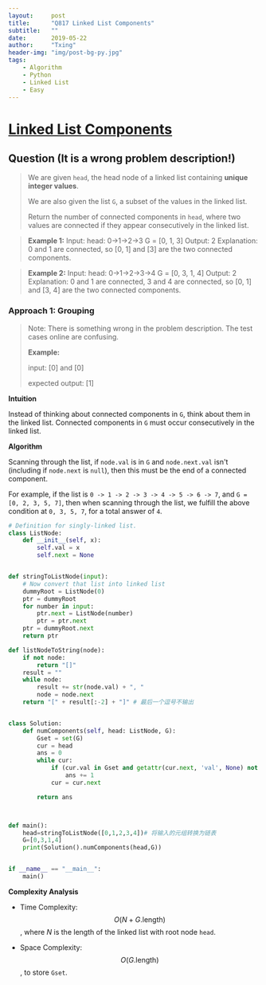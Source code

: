 ```yaml
---
layout:     post
title:      "Q817 Linked List Components"
subtitle:   ""
date:       2019-05-22
author:     "Txing"
header-img: "img/post-bg-py.jpg"
tags:
    - Algorithm
    - Python
    - Linked List
    - Easy
---
```


# [Linked List Components](<https://leetcode.com/problems/linked-list-components/>)

## Question (It is a wrong problem description!)

> We are given `head`, the head node of a linked list containing **unique integer values**.
>
> We are also given the list `G`, a subset of the values in the linked list.
>
> Return the number of connected components in `head`, where two values are connected if they appear consecutively in the linked list.

> **Example 1:**
> Input: 
> head: 0->1->2->3
> G = [0, 1, 3]
> Output: 2
> Explanation: 
> 0 and 1 are connected, so [0, 1] and [3] are the two connected components.

> **Example 2:**
> Input: 
> head: 0->1->2->3->4
> G = [0, 3, 1, 4]
> Output: 2
> Explanation: 
> 0 and 1 are connected, 3 and 4 are connected, so [0, 1] and [3, 4] are the two connected components.

### Approach 1: Grouping

> Note: There is something wrong in the problem description. The test cases online are confusing.
>
> **Example:**
>
> input: [0] and [0]
>
> expected output: [1]



**Intuition**

Instead of thinking about connected components in `G`, think about them in the linked list. Connected components in `G` must occur consecutively in the linked list.

**Algorithm**

Scanning through the list, if `node.val` is in `G` and `node.next.val` isn't (including if `node.next` is `null`), then this must be the end of a connected component.

For example, if the list is `0 -> 1 -> 2 -> 3 -> 4 -> 5 -> 6 -> 7`, and `G = [0, 2, 3, 5, 7]`, then when scanning through the list, we fulfill the above condition at `0, 3, 5, 7`, for a total answer of `4`.

```python
# Definition for singly-linked list.
class ListNode:
    def __init__(self, x):
        self.val = x
        self.next = None


def stringToListNode(input):
    # Now convert that list into linked list
    dummyRoot = ListNode(0)
    ptr = dummyRoot
    for number in input:
        ptr.next = ListNode(number)
        ptr = ptr.next
    ptr = dummyRoot.next
    return ptr

def listNodeToString(node):
    if not node:
        return "[]"
    result = ""
    while node:
        result += str(node.val) + ", "
        node = node.next
    return "[" + result[:-2] + "]" # 最后一个逗号不输出


class Solution:
    def numComponents(self, head: ListNode, G):
        Gset = set(G)
        cur = head
        ans = 0
        while cur:
            if (cur.val in Gset and getattr(cur.next, 'val', None) not in Gset):
                ans += 1
            cur = cur.next

        return ans



def main():
    head=stringToListNode([0,1,2,3,4])# 将输入的元组转换为链表
    G=[0,3,1,4]
    print(Solution().numComponents(head,G))


if __name__ == "__main__":
    main()
```

**Complexity Analysis**

- Time Complexity: $$O(N + G\text{.length})$$, where *N* is the length of the linked list with root node `head`.

- Space Complexity: $$O(G\text{.length})$$, to store `Gset`.

  


